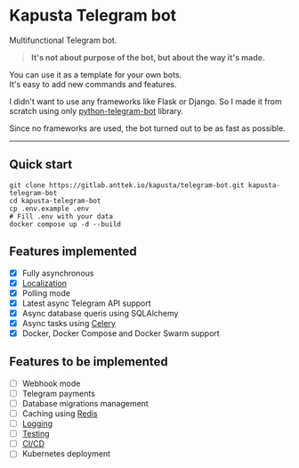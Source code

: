 # Kapusta Telegram bot

Multifunctional Telegram bot.  

> **It's not about purpose of the bot, but about the way it's made.**

You can use it as a template for your own bots.  
It's easy to add new commands and features.

I didn't want to use any frameworks like Flask or Django.
So I made it from scratch using only [python-telegram-bot](https://python-telegram-bot.org/) library.

Since no frameworks are used, the bot turned out to be as fast as possible.

---

## Quick start

```shell
git clone https://gitlab.anttek.io/kapusta/telegram-bot.git kapusta-telegram-bot
cd kapusta-telegram-bot
cp .env.example .env
# Fill .env with your data
docker compose up -d --build
```

## Features implemented

- [x] Fully asynchronous
- [x] [Localization](docs/localization.md)
- [x] Polling mode
- [x] Latest async Telegram API support
- [x] Async database queris using SQLAlchemy
- [x] Async tasks using [Celery](https://docs.celeryproject.org/en/stable/)
- [x] Docker, Docker Compose and Docker Swarm support

## Features to be implemented

- [ ] Webhook mode
- [ ] Telegram payments
- [ ] Database migrations management
- [ ] Caching using [Redis](https://redis.io/)
- [ ] [Logging](https://docs.python.org/3/library/logging.html)
- [ ] [Testing](https://docs.python.org/3/library/unittest.html)
- [ ] [CI/CD](https://en.wikipedia.org/wiki/CI/CD)
- [ ] Kubernetes deployment
